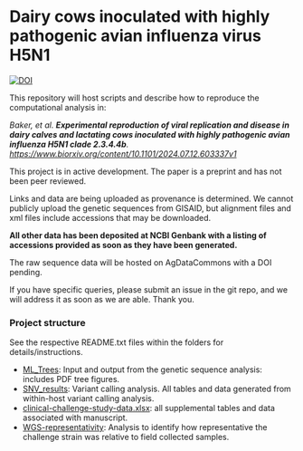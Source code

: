# Dairy cows inoculated with highly pathogenic avian influenza virus H5N1  
[![DOI](https://zenodo.org/badge/835369959.svg)](https://zenodo.org/doi/10.5281/zenodo.13126628)

This repository will host scripts and describe how to reproduce the computational analysis in:

*Baker, et al. **Experimental reproduction of viral replication and disease in dairy calves and lactating cows inoculated with highly pathogenic avian influenza H5N1 clade 2.3.4.4b**. https://www.biorxiv.org/content/10.1101/2024.07.12.603337v1*

This project is in active development. The paper is a preprint and has not been peer reviewed. 

Links and data are being uploaded as provenance is determined. We cannot publicly upload the genetic sequences from GISAID, but alignment files and xml files include accessions that may be downloaded.

**All other data has been deposited at NCBI Genbank with a listing of accessions provided as soon as they have been generated.**

The raw sequence data will be hosted on AgDataCommons with a DOI pending.

If you have specific queries, please submit an issue in the git repo, and we will address it as soon as we are able. Thank you.


### Project structure ###
See the respective README.txt files within the folders for details/instructions.
- [ML_Trees](ML_Trees/): Input and output from the genetic sequence analysis: includes PDF tree figures.
- [SNV_results](SNV_results/): Variant calling analysis. All tables and data generated from within-host variant calling analysis.
- [clinical-challenge-study-data.xlsx](): all supplemental tables and data associated with manuscript.
- [WGS-representativity](WGS-representativity/): Analysis to identify how representative the challenge strain was relative to field collected samples.
